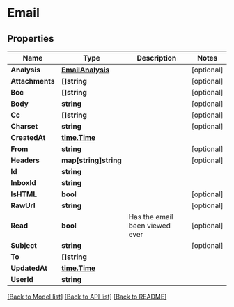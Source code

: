 # Email

## Properties

Name | Type | Description | Notes
------------ | ------------- | ------------- | -------------
**Analysis** | [**EmailAnalysis**](EmailAnalysis.md) |  | [optional] 
**Attachments** | **[]string** |  | [optional] 
**Bcc** | **[]string** |  | [optional] 
**Body** | **string** |  | [optional] 
**Cc** | **[]string** |  | [optional] 
**Charset** | **string** |  | [optional] 
**CreatedAt** | [**time.Time**](time.Time.md) |  | 
**From** | **string** |  | [optional] 
**Headers** | **map[string]string** |  | [optional] 
**Id** | **string** |  | 
**InboxId** | **string** |  | 
**IsHTML** | **bool** |  | [optional] 
**RawUrl** | **string** |  | [optional] 
**Read** | **bool** | Has the email been viewed ever | [optional] 
**Subject** | **string** |  | [optional] 
**To** | **[]string** |  | 
**UpdatedAt** | [**time.Time**](time.Time.md) |  | 
**UserId** | **string** |  | 

[[Back to Model list]](../README.md#documentation-for-models) [[Back to API list]](../README.md#documentation-for-api-endpoints) [[Back to README]](../README.md)


